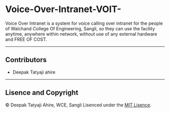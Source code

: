 # Voice-Over-Intranet-VOIT-
Voice Over Intranet is a system for voice calling over intranet for the people of Walchand College Of Engineering, Sangli, so they can use the facility anytime, anywhere within network, without use of any external hardware and FREE OF COST.

---

## Contributors
- Deepak Tatyaji ahire

---

## Lisence and Copyright
© Deepak Tatyaji Ahire, WCE, Sangli
Lisenced under the [MIT Lisence](Voice-Over-Intranet-VOIT-/LISENCE.md).
